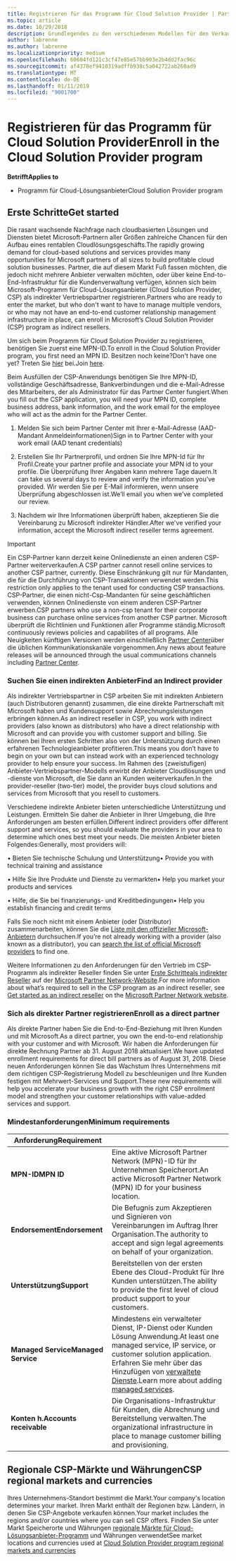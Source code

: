 ```yaml
---
title: Registrieren für das Programm für Cloud Solution Provider | Partner Center
ms.topic: article
ms.date: 10/29/2018
description: Grundlegendes zu den verschiedenen Modellen für den Verkauf in CSP und herausfinden, welche Lösung am besten zu Ihrem Unternehmen passt
author: labrenne
ms.author: labrenne
ms.localizationpriority: medium
ms.openlocfilehash: 60604fd121c3cf47e85e57bb903e2b4dd2fac96c
ms.sourcegitcommit: af4378ef9410319adffb938c5a042722ab260ad9
ms.translationtype: MT
ms.contentlocale: de-DE
ms.lasthandoff: 01/11/2019
ms.locfileid: "9001700"
---
```

# <a name="enroll-in-the-cloud-solution-provider-program"></a><span data-ttu-id="40998-103">Registrieren für das Programm für Cloud Solution Provider</span><span class="sxs-lookup"><span data-stu-id="40998-103">Enroll in the Cloud Solution Provider program</span></span>

**<span data-ttu-id="40998-104">Betrifft</span><span class="sxs-lookup"><span data-stu-id="40998-104">Applies to</span></span>**

- <span data-ttu-id="40998-105">Programm für Cloud-Lösungsanbieter</span><span class="sxs-lookup"><span data-stu-id="40998-105">Cloud Solution Provider program</span></span>  


## <a name="get-started"></a><span data-ttu-id="40998-106">Erste Schritte</span><span class="sxs-lookup"><span data-stu-id="40998-106">Get started</span></span>

<span data-ttu-id="40998-107">Die rasant wachsende Nachfrage nach cloudbasierten Lösungen und Diensten bietet Microsoft-Partnern aller Größen zahlreiche Chancen für den Aufbau eines rentablen Cloudlösungsgeschäfts.</span><span class="sxs-lookup"><span data-stu-id="40998-107">The rapidly growing demand for cloud-based solutions and services provides many opportunities for Microsoft partners of all sizes to build profitable cloud solution businesses.</span></span> <span data-ttu-id="40998-108">Partner, die auf diesem Markt Fuß fassen möchten, die jedoch nicht mehrere Anbieter verwalten möchten, oder über keine End-to-End-Infrastruktur für die Kundenverwaltung verfügen, können sich beim Microsoft-Programm für Cloud-Lösungsanbieter (Cloud Solution Provider, CSP) als indirekter Vertriebspartner registrieren.</span><span class="sxs-lookup"><span data-stu-id="40998-108">Partners who are ready to enter the market, but who don't want to have to manage multiple vendors, or who may not have an end-to-end customer relationship management infrastructure in place, can enroll in Microsoft’s Cloud Solution Provider (CSP) program as indirect resellers.</span></span>

<span data-ttu-id="40998-109">Um sich beim Programm für Cloud Solution Provider zu registrieren, benötigen Sie zuerst eine MPN-ID.</span><span class="sxs-lookup"><span data-stu-id="40998-109">To enroll in the Cloud Solution Provider program, you first need an MPN ID.</span></span> <span data-ttu-id="40998-110">Besitzen noch keine?</span><span class="sxs-lookup"><span data-stu-id="40998-110">Don't have one yet?</span></span> <span data-ttu-id="40998-111">Treten Sie [hier](https://epe.mspartner.microsoft.com/EPE/portal/en-US?partnerid=) bei.</span><span class="sxs-lookup"><span data-stu-id="40998-111">Join [here](https://epe.mspartner.microsoft.com/EPE/portal/en-US?partnerid=).</span></span>

<span data-ttu-id="40998-112">Beim Ausfüllen der CSP-Anwendungs benötigen Sie Ihre MPN-ID, vollständige Geschäftsadresse, Bankverbindungen und die e-Mail-Adresse des Mitarbeiters, der als Administrator für das Partner Center fungiert.</span><span class="sxs-lookup"><span data-stu-id="40998-112">When you fill out the CSP application, you will need your MPN ID, complete business address, bank information, and the work email for the employee who will act as the admin for the Partner Center.</span></span>

1. <span data-ttu-id="40998-113">Melden Sie sich beim Partner Center mit Ihrer e-Mail-Adresse (AAD-Mandant Anmeldeinformationen)</span><span class="sxs-lookup"><span data-stu-id="40998-113">Sign in to Partner Center with your work email (AAD tenant credentials)</span></span>

2. <span data-ttu-id="40998-114">Erstellen Sie Ihr Partnerprofil, und ordnen Sie Ihre MPN-Id für Ihr Profil.</span><span class="sxs-lookup"><span data-stu-id="40998-114">Create your partner profile and associate your MPN id to your profile.</span></span>
<span data-ttu-id="40998-115">Die Überprüfung Ihrer Angaben kann mehrere Tage dauern.</span><span class="sxs-lookup"><span data-stu-id="40998-115">It can take us several days to review and verify the information you’ve provided.</span></span> <span data-ttu-id="40998-116">Wir werden Sie per E-Mail informieren, wenn unsere Überprüfung abgeschlossen ist.</span><span class="sxs-lookup"><span data-stu-id="40998-116">We’ll email you when we’ve completed our review.</span></span>

3. <span data-ttu-id="40998-117">Nachdem wir Ihre Informationen überprüft haben, akzeptieren Sie die Vereinbarung zu Microsoft indirekter Händler.</span><span class="sxs-lookup"><span data-stu-id="40998-117">After we've verified your information, accept the Microsoft indirect reseller terms agreement.</span></span>

> [!IMPORTANT]  
> <span data-ttu-id="40998-118">Ein CSP-Partner kann derzeit keine Onlinedienste an einen anderen CSP-Partner weiterverkaufen.</span><span class="sxs-lookup"><span data-stu-id="40998-118">A CSP partner cannot resell online services to another CSP partner, currently.</span></span> <span data-ttu-id="40998-119">Diese Einschränkung gilt nur für Mandanten, die für die Durchführung von CSP-Transaktionen verwendet werden.</span><span class="sxs-lookup"><span data-stu-id="40998-119">This restriction only applies to the tenant used for conducting CSP transactions.</span></span> <span data-ttu-id="40998-120">CSP-Partner, die einen nicht-Csp-Mandanten für seine geschäftlichen verwenden, können Onlinedienste von einem anderen CSP-Partner erwerben.</span><span class="sxs-lookup"><span data-stu-id="40998-120">CSP partners who use a non-csp tenant for their corporate business can purchase online services from another CSP partner.</span></span> <span data-ttu-id="40998-121">Microsoft überprüft die Richtlinien und Funktionen aller Programme ständig.</span><span class="sxs-lookup"><span data-stu-id="40998-121">Microsoft continuously reviews policies and capabilites of all programs.</span></span> <span data-ttu-id="40998-122">Alle Neuigkeiten künftigen Versionen werden einschließlich [Partner Center](https://partner.microsoft.com/en-us/pcv/announcements)über die üblichen Kommunikationskanäle vorgenommen.</span><span class="sxs-lookup"><span data-stu-id="40998-122">Any news about feature releases will be announced through the usual communications channels including [Partner Center](https://partner.microsoft.com/en-us/pcv/announcements).</span></span>

### <a name="find-an-indirect-provider"></a><span data-ttu-id="40998-123">Suchen Sie einen indirekten Anbieter</span><span class="sxs-lookup"><span data-stu-id="40998-123">Find an Indirect provider</span></span>

<span data-ttu-id="40998-124">Als indirekter Vertriebspartner in CSP arbeiten Sie mit indirekten Anbietern (auch Distributoren genannt) zusammen, die eine direkte Partnerschaft mit Microsoft haben und Kundensupport sowie Abrechnungsleistungen erbringen können.</span><span class="sxs-lookup"><span data-stu-id="40998-124">As an indirect reseller in CSP, you work with indirect providers (also known as distributors) who have a direct relationship with Microsoft and can provide you with customer support and billing.</span></span> <span data-ttu-id="40998-125">Sie können bei Ihren ersten Schritten also von der Unterstützung durch einen erfahrenen Technologieanbieter profitieren.</span><span class="sxs-lookup"><span data-stu-id="40998-125">This means you don’t have to begin on your own but can instead work with an experienced technology provider to help ensure your success.</span></span> <span data-ttu-id="40998-126">Im Rahmen des (zweistufigen) Anbieter-Vertriebspartner-Modells erwirbt der Anbieter Cloudlösungen und -dienste von Microsoft, die Sie dann an Kunden weiterverkaufen.</span><span class="sxs-lookup"><span data-stu-id="40998-126">In the provider-reseller (two-tier) model, the provider buys cloud solutions and services from Microsoft that you resell to customers.</span></span>

<span data-ttu-id="40998-127">Verschiedene indirekte Anbieter bieten unterschiedliche Unterstützung und Leistungen. Ermitteln Sie daher die Anbieter in Ihrer Umgebung, die Ihre Anforderungen am besten erfüllen.</span><span class="sxs-lookup"><span data-stu-id="40998-127">Different indirect providers offer different support and services, so you should evaluate the providers in your area to determine which ones best meet your needs.</span></span> <span data-ttu-id="40998-128">Die meisten Anbieter bieten Folgendes:</span><span class="sxs-lookup"><span data-stu-id="40998-128">Generally, most providers will:</span></span> 

<span data-ttu-id="40998-129">• Bieten Sie technische Schulung und Unterstützung</span><span class="sxs-lookup"><span data-stu-id="40998-129">•   Provide you with technical training and assistance</span></span>

<span data-ttu-id="40998-130">• Hilfe Sie Ihre Produkte und Dienste zu vermarkten</span><span class="sxs-lookup"><span data-stu-id="40998-130">•   Help you market your products and services</span></span> 

<span data-ttu-id="40998-131">• Hilfe, die Sie bei finanzierungs- und Kreditbedingungen</span><span class="sxs-lookup"><span data-stu-id="40998-131">•   Help you establish financing and credit terms</span></span>

<span data-ttu-id="40998-132">Falls Sie noch nicht mit einem Anbieter (oder Distributor) zusammenarbeiten, können Sie die [Liste mit den offizieller Microsoft-Anbietern](https://partnercenter.microsoft.com/partner/find-a-provider) durchsuchen.</span><span class="sxs-lookup"><span data-stu-id="40998-132">If you’re not already working with a provider (also known as a distributor), you can [search the list of official Microsoft providers](https://partnercenter.microsoft.com/partner/find-a-provider) to find one.</span></span>

<span data-ttu-id="40998-133">Weitere Informationen zu den Anforderungen für den Vertrieb im CSP-Programm als indirekter Reseller finden Sie unter [Erste Schritteals indirekter Reseller](https://partner.microsoft.com/cloud-solution-provider/whats-required) auf der [Microsoft Partner Network-Website](https://partner.microsoft.com/).</span><span class="sxs-lookup"><span data-stu-id="40998-133">For more information about what’s required to sell in the CSP program as an indirect reseller, see [Get started as an indirect reseller](https://partner.microsoft.com/cloud-solution-provider/whats-required) on the [Microsoft Partner Network website](https://partner.microsoft.com/).</span></span> 



### <a name="enroll-as-a-direct-partner"></a><span data-ttu-id="40998-134">Sich als direkter Partner registrieren</span><span class="sxs-lookup"><span data-stu-id="40998-134">Enroll as a direct partner</span></span>

<span data-ttu-id="40998-135">Als direkte Partner haben Sie die End-to-End-Beziehung mit Ihren Kunden und mit Microsoft.</span><span class="sxs-lookup"><span data-stu-id="40998-135">As a direct partner, you own the end-to-end relationship with your customer and with Microsoft.</span></span> <span data-ttu-id="40998-136">Wir haben die Anforderungen für direkte Rechnung Partner ab 31. August 2018 aktualisiert.</span><span class="sxs-lookup"><span data-stu-id="40998-136">We have updated enrollment requirements for direct bill partners as of August 31, 2018.</span></span> <span data-ttu-id="40998-137">Diese neuen Anforderungen können Sie das Wachstum Ihres Unternehmens mit dem richtigen CSP-Registrierung Modell zu beschleunigen und Ihre Kunden festigen mit Mehrwert-Services und Support.</span><span class="sxs-lookup"><span data-stu-id="40998-137">These new requirements will help you accelerate your business growth with the right CSP enrollment model and strengthen your customer relationships with value-added services and support.</span></span> 

### <a name="minimum-requirements"></a><span data-ttu-id="40998-138">Mindestanforderungen</span><span class="sxs-lookup"><span data-stu-id="40998-138">Minimum requirements</span></span>

|**<span data-ttu-id="40998-139">Anforderung</span><span class="sxs-lookup"><span data-stu-id="40998-139">Requirement</span></span>**|                             |
|--------------------------------|--------------------------------------------------------------|
|**<span data-ttu-id="40998-140">MPN-ID</span><span class="sxs-lookup"><span data-stu-id="40998-140">MPN ID</span></span>**   |<span data-ttu-id="40998-141">Eine aktive Microsoft Partner Network (MPN)-ID für Ihr Unternehmen Speicherort.</span><span class="sxs-lookup"><span data-stu-id="40998-141">An active Microsoft Partner Network (MPN) ID for your business location.</span></span>   |
|**<span data-ttu-id="40998-142">Endorsement</span><span class="sxs-lookup"><span data-stu-id="40998-142">Endorsement</span></span>**   |<span data-ttu-id="40998-143">Die Befugnis zum Akzeptieren und Signieren von Vereinbarungen im Auftrag Ihrer Organisation.</span><span class="sxs-lookup"><span data-stu-id="40998-143">The authority to accept and sign legal agreements on behalf of your organization.</span></span>|
|**<span data-ttu-id="40998-144">Unterstützung</span><span class="sxs-lookup"><span data-stu-id="40998-144">Support</span></span>**   |<span data-ttu-id="40998-145">Bereitstellen von der ersten Ebene des Cloud-Produkt für Ihre Kunden unterstützen.</span><span class="sxs-lookup"><span data-stu-id="40998-145">The ability to provide the first level of cloud product support to your customers.</span></span>|
|**<span data-ttu-id="40998-146">Managed Service</span><span class="sxs-lookup"><span data-stu-id="40998-146">Managed Service</span></span>**   |<span data-ttu-id="40998-147">Mindestens ein verwalteter Dienst, IP-Dienst oder Kunden Lösung Anwendung.</span><span class="sxs-lookup"><span data-stu-id="40998-147">At least one managed service, IP service, or customer solution application.</span></span> <span data-ttu-id="40998-148">Erfahren Sie mehr über das Hinzufügen von [verwaltete Dienste](https://partner.microsoft.com/en-US/business-opportunities/managed-services-provider).</span><span class="sxs-lookup"><span data-stu-id="40998-148">Learn more about adding [managed services](https://partner.microsoft.com/en-US/business-opportunities/managed-services-provider).</span></span>|
|**<span data-ttu-id="40998-149">Konten h.</span><span class="sxs-lookup"><span data-stu-id="40998-149">Accounts receivable</span></span>** |<span data-ttu-id="40998-150">Die Organisations-Infrastruktur für Kunden, die Abrechnung und Bereitstellung verwalten.</span><span class="sxs-lookup"><span data-stu-id="40998-150">The organizational infrastructure in place to manage customer billing and provisioning.</span></span> 



## <a name="csp-regional-markets-and-currencies"></a><span data-ttu-id="40998-151">Regionale CSP-Märkte und Währungen</span><span class="sxs-lookup"><span data-stu-id="40998-151">CSP regional markets and currencies</span></span>

<span data-ttu-id="40998-152">Ihres Unternehmens-Standort bestimmt die Markt.</span><span class="sxs-lookup"><span data-stu-id="40998-152">Your company's location determines your market.</span></span> <span data-ttu-id="40998-153">Ihren Markt enthält der Regionen bzw. Ländern, in denen Sie CSP-Angebote verkaufen können.</span><span class="sxs-lookup"><span data-stu-id="40998-153">Your market includes the regions and/or countries where you can sell CSP offers.</span></span> <span data-ttu-id="40998-154">Finden Sie unter Markt Speicherorte und Währungen [regionale Märkte für Cloud-Lösungsanbieter-Programm](regional-authorization-overview.md) und Währungen verwendet</span><span class="sxs-lookup"><span data-stu-id="40998-154">See market locations and currencies used at [Cloud Solution Provider program regional markets and currencies](regional-authorization-overview.md)</span></span>




